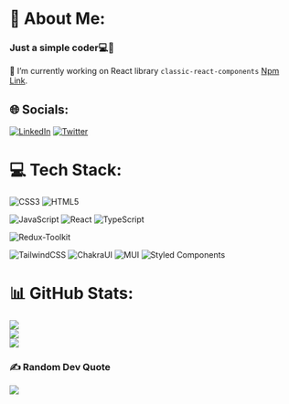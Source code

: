
# 💫 About Me:
### Just a simple coder💻🚀
🔭 I’m currently working on React library `classic-react-components` [Npm Link](https://www.npmjs.com/package/classic-react-components).


## 🌐 Socials:
[![LinkedIn](https://img.shields.io/badge/LinkedIn-%230077B5.svg?logo=linkedin&logoColor=white)](https://www.linkedin.com/in/ashish-prajapati-002154193/) 
[![Twitter](https://img.shields.io/badge/Twitter-%231DA1F2.svg?logo=Twitter&logoColor=white)](https://twitter.com/ashish_devloper) 

# 💻 Tech Stack:
![CSS3](https://img.shields.io/badge/css3-%231572B6.svg?style=for-the-badge&logo=css3&logoColor=white) 
![HTML5](https://img.shields.io/badge/html5-%23E34F26.svg?style=for-the-badge&logo=html5&logoColor=white) 

![JavaScript](https://img.shields.io/badge/javascript-%23323330.svg?style=for-the-badge&logo=javascript&logoColor=%23F7DF1E)
![React](https://img.shields.io/badge/react-%2320232a.svg?style=for-the-badge&logo=react&logoColor=%2361DAFB) 
![TypeScript](https://img.shields.io/badge/typescript-%23007ACC.svg?style=for-the-badge&logo=typescript&logoColor=white)

![Redux-Toolkit](https://img.shields.io/badge/Redux%20Toolkit-434048.svg?style=for-the-badge&logo=redux&logoColor=764abc)

![TailwindCSS](https://img.shields.io/badge/tailwind-%231572B6.svg?style=for-the-badge&logo=tailwindcss3&logoColor=white)
![ChakraUI](https://img.shields.io/badge/chakra-%234ED1C5.svg?style=for-the-badge&logo=chakraui&logoColor=white) 
![MUI](https://img.shields.io/badge/MUI-%230081CB.svg?style=for-the-badge&logo=material-ui&logoColor=white) 
![Styled Components](https://img.shields.io/badge/styled--components-DB7093?style=for-the-badge&logo=styled-components&logoColor=white)

# 📊 GitHub Stats:
![](https://github-readme-stats.vercel.app/api?username=ashish-simpleCoder&theme=dark&hide_border=false&include_all_commits=false&count_private=false)<br/>
![](https://github-readme-streak-stats.herokuapp.com/?user=ashish-simpleCoder&theme=dark&hide_border=false)<br/>
![](https://github-readme-stats.vercel.app/api/top-langs/?username=ashish-simpleCoder&theme=dark&hide_border=false&include_all_commits=false&count_private=false&layout=compact)


### ✍️ Random Dev Quote
![](https://quotes-github-readme.vercel.app/api?type=horizontal&theme=radical)
